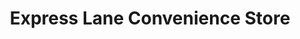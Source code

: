 ---
title: "Express Lane Convenience Store"
url: /thessalon/express-lane-convenience-store/
shop: convenience
---
